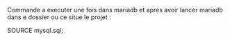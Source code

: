 Commande a executer une fois dans mariadb et apres avoir lancer mariadb dans e dossier ou ce situe le projet :

SOURCE mysql.sql;
